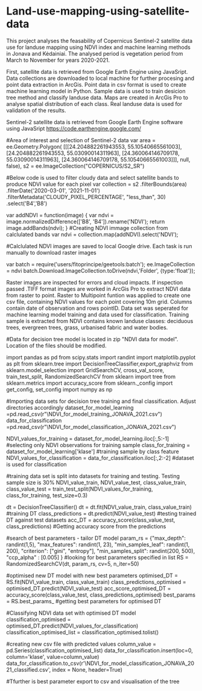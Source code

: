 # Land-use-mapping-using-satellite-data
This project analyses the feasability of Copernicus Sentinel-2 satellite data use for landuse mapping using NDVI index and machine learning methods in Jonava and Kėdainiai. The analysed period is vegetation period from March to November for years 2020-2021. 

First, satellite data is retrieved from Google Earth Engine using JavaSript. Data collections are downloaded to local machine for further procesing and point data extraction in ArcGis. Point data in csv format is used to create machine learning model in Python. Sample data is used to train desicion tree method and classify landuse data. Maps are created in ArcGis Pro to analyse spatial distribution of each class. Real landuse data is used for validation of the results. 

Sentinel-2 satellite data is retrieved from Google Earth Engine software using JavaSript https://code.earthengine.google.com/ 

#Area of interest and selection of Sentinel-2 data
var area = 
ee.Geometry.Polygon(
        [[[24.204882261943553, 55.10540665561003],
          [24.204882261943553, 55.03090014311963],
          [24.360064146709178, 55.03090014311963],
          [24.360064146709178, 55.10540665561003]]], null, false),
    s2 = ee.ImageCollection("COPERNICUS/S2_SR")

#Below code is used to filter cloudy data and select satellite bands to produce NDVI value for each pixel
var collection = s2
  .filterBounds(area)
  .filterDate('2020-03-01', '2021-11-01')
  .filterMetadata('CLOUDY_PIXEL_PERCENTAGE', "less_than", 30)
  .select('B4','B8')   

  var addNDVI = function(image) {
  var ndvi = image.normalizedDifference(['B8', 'B4']).rename('NDVI');
  return image.addBands(ndvi);
}
#Creating NDVI immage collection from calclulated bands 
var ndvi = collection.map(addNDVI).select('NDVI');

#Calclulated NDVI images are saved to local Google drive. Each task is run manually to download raster images

var batch = require('users/fitoprincipe/geetools:batch'); 
ee.ImageCollection = ndvi
batch.Download.ImageCollection.toDrive(ndvi,'Folder',
{type:'float'}); 

Raster images are inspected for errors and cloud impacts. If inspection passed .TIFF format images are worked in ArcGis Pro to extract NDVI data from raster to point. Raster to Multipoint funtion was applied to create one csv file, containing NDVI values for each point covering 10m grid. Columns contain date of observation and rows pointID. Data set was seperated for machine learning model training and data used for classification. Training sample is extracted from NDVI contains known landuse classes: deciduous trees, evergreen trees, grass, urbanised fabric and water bodies. 

#Data for decision tree model is located in zip "NDVI data for model". Location of the files should be modified. 

import pandas as pd
from scipy.stats import randint
import matplotlib.pyplot as plt
from sklearn.tree import DecisionTreeClassifier,export_graphviz
from sklearn.model_selection import GridSearchCV, cross_val_score, train_test_split, RandomizedSearchCV
from sklearn import tree
from sklearn.metrics import accuracy_score
from sklearn._config import get_config, set_config
import numpy as np

#Importing data sets for decision tree training and final classification. Adjust directories accordingly
dataset_for_model_learning =pd.read_csv(r"\NDVI_for_model_training_JONAVA_2021.csv")
data_for_classification =pd.read_csv(r"\NDVI_for_model_classification_JONAVA_2021.csv") 


NDVI_values_for_training = dataset_for_model_learning.iloc[:,5:-1] #selecting only NDVI observations for training sample
class_for_training = dataset_for_model_learning['klase'] #training sample by class feature
NDVI_values_for_classification = data_for_classification.iloc[:,2:-2] #dataset is used for classification

#training data set is split into datasets for training and testing. Testing sample size is 30% 
NDVI_value_train, NDVI_value_test, class_value_train, class_value_test = train_test_split(NDVI_values_for_training, class_for_training, test_size=0.3)

dt = DecisionTreeClassifier()
dt = dt.fit(NDVI_value_train, class_value_train) #training DT
class_predictions = dt.predict(NDVI_value_test) #testing trained DT against test datasets
acc_DT = accuracy_score(class_value_test, class_predictions) #Getting accuracy score from the predictions 

#search of best parameters - tailor DT model
param_rs = {"max_depth": randint(1,5),
            "max_features": randint(1, 23),
            "min_samples_leaf": randint(1, 200),
            "criterion": ["gini", "entropy"],
            "min_samples_split": randint(200, 500),
            "ccp_alpha" : [0.005]
         }
#looking for best parameters specified in list
RS = RandomizedSearchCV(dt, param_rs, cv=5, n_iter=50)


#optimised new DT model with new best parameters
optimised_DT = RS.fit(NDVI_value_train, class_value_train)
class_predictions_optimised = optimised_DT.predict(NDVI_value_test)
acc_score_optimised_DT = accuracy_score(class_value_test, class_predictions_optimised)
best_params = RS.best_params_ #getting best parameters for optimised DT

#Classifying NDVI data set with optimised DT model 
classification_optimised = optimised_DT.predict(NDVI_values_for_classification)
classification_optimised_list = classification_optimised.tolist()

#creating new csv file with predicted values 
column_value = pd.Series(classification_optimised_list)
data_for_classification.insert(loc=0, column='klase', value=column_value)
data_for_classification.to_csv(r'\NDVI_for_model_classification_JONAVA_2021_classified.csv', index = None, header=True)

#Tfurther is best parameter export to csv and visualisation of the tree
